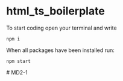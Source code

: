 # html_ts_boilerplate
To start coding open your terminal and write
```
npm i
```

When all packages have been installed run:
```
npm start
```
#   M D 2 - 1  
 